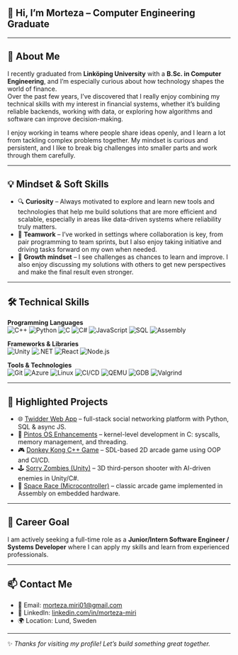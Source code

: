 ## 👋 Hi, I’m Morteza – Computer Engineering Graduate

---

## 🌟 About Me
I recently graduated from **Linköping University** with a **B.Sc. in Computer Engineering**, and I’m especially curious about how technology shapes the world of finance.  
Over the past few years, I’ve discovered that I really enjoy combining my technical skills with my interest in financial systems, whether it’s building reliable backends, working with data, or exploring how algorithms and software can improve decision-making.  

I enjoy working in teams where people share ideas openly, and I learn a lot from tackling complex problems together. My mindset is curious and persistent, and I like to break big challenges into smaller parts and work through them carefully.  

---

## 💡 Mindset & Soft Skills
- 🔍 **Curiosity** – Always motivated to explore and learn new tools and technologies that help me build solutions that are more  efficient and scalable, especially in areas like data-driven systems where reliability truly matters.
- 🤝 **Teamwork** – I’ve worked in settings where collaboration is key, from pair programming to team sprints, but I also enjoy taking initiative and driving tasks forward on my own when needed.
- 🚀 **Growth mindset** – I see challenges as chances to learn and improve. I also enjoy discussing my solutions with others to get new perspectives and make the final result even stronger.
---

## 🛠️ Technical Skills

**Programming Languages**  
![C++](https://img.shields.io/badge/C++-00599C?style=for-the-badge&logo=cplusplus&logoColor=white)
![Python](https://img.shields.io/badge/Python-3776AB?style=for-the-badge&logo=python&logoColor=white)
![C](https://img.shields.io/badge/C-00599C?style=for-the-badge&logo=c&logoColor=white)
![C#](https://img.shields.io/badge/C%23-239120?style=for-the-badge&logo=csharp&logoColor=white)
![JavaScript](https://img.shields.io/badge/JavaScript-F7DF1E?style=for-the-badge&logo=javascript&logoColor=black)
![SQL](https://img.shields.io/badge/SQL-003B57?style=for-the-badge&logo=databricks&logoColor=white)
![Assembly](https://img.shields.io/badge/Assembly-6E4C13?style=for-the-badge&logo=none&logoColor=white)

**Frameworks & Libraries**  
![Unity](https://img.shields.io/badge/Unity-100000?style=for-the-badge&logo=unity&logoColor=white)
![.NET](https://img.shields.io/badge/.NET-512BD4?style=for-the-badge&logo=dotnet&logoColor=white)
![React](https://img.shields.io/badge/React-20232A?style=for-the-badge&logo=react&logoColor=61DAFB)
![Node.js](https://img.shields.io/badge/Node.js-43853D?style=for-the-badge&logo=node-dot-js&logoColor=white)

**Tools & Technologies**  
![Git](https://img.shields.io/badge/Git-F05032?style=for-the-badge&logo=git&logoColor=white)
![Azure](https://img.shields.io/badge/Microsoft%20Azure-0078D4?style=for-the-badge&logo=microsoftazure&logoColor=white)
![Linux](https://img.shields.io/badge/Linux-FCC624?style=for-the-badge&logo=linux&logoColor=black)
![CI/CD](https://img.shields.io/badge/CI%2FCD-2088FF?style=for-the-badge&logo=github-actions&logoColor=white)
![QEMU](https://img.shields.io/badge/QEMU-FF6600?style=for-the-badge&logo=qemu&logoColor=white)
![GDB](https://img.shields.io/badge/GDB-000000?style=for-the-badge&logo=gnu&logoColor=white)
![Valgrind](https://img.shields.io/badge/Valgrind-5C2D91?style=for-the-badge&logo=none&logoColor=white)  


---

## 📌 Highlighted Projects 
- 🌐 [Twidder Web App](https://github.com/M0rteza02/Twidder-Webapp) – full-stack social networking platform with Python, SQL & async JS.  
- 🧵 [Pintos OS Enhancements](https://github.com/M0rteza02/Operativsystem-Pintos) – kernel-level development in C: syscalls, memory management, and threading.  
- 🎮 [Donkey Kong C++ Game](https://github.com/M0rteza02/Donkey-Kong) – SDL-based 2D arcade game using OOP and CI/CD.  
- 🕹️ [Sorry Zombies (Unity)](https://github.com/M0rteza02/Sorry-zombie-Unity) – 3D third-person shooter with AI-driven enemies in Unity/C#.  
- 🔌 [Space Race (Microcontroller)](https://github.com/M0rteza02/Space-Race) – classic arcade game implemented in Assembly on embedded hardware.  

---

## 🎯 Career Goal
I am actively seeking a full-time role as a **Junior/Intern Software Engineer / Systems Developer** where I can apply my skills and learn from experienced professionals.

---

## 📫 Contact Me
- 📧 Email: [morteza.miri01@gmail.com](mailto:morteza.miri01@gmail.com)  
- 💼 LinkedIn: [linkedin.com/in/morteza-miri](https://www.linkedin.com/in/morteza-miri)  
- 🌍 Location: Lund, Sweden  

---
✨ *Thanks for visiting my profile! Let’s build something great together.*
